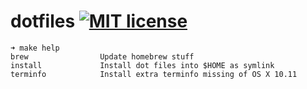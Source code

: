 # dotfiles [![MIT license](https://img.shields.io/badge/license-MIT-brightgreen.svg)](https://opensource.org/licenses/MIT)

```
➜ make help
brew                Update homebrew stuff
install             Install dot files into $HOME as symlink
terminfo            Install extra terminfo missing of OS X 10.11
```
